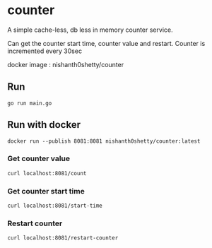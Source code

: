 # counter


A simple cache-less, db less in memory counter service.

Can get the counter start time, counter value and restart. Counter is incremented every 30sec

docker image : nishanth0shetty/counter


## Run

```
go run main.go
```


## Run with docker
```
docker run --publish 8081:8081 nishanth0shetty/counter:latest
```

### Get counter value
```
curl localhost:8081/count
```

### Get counter start time
```
curl localhost:8081/start-time
```

### Restart counter
```
curl localhost:8081/restart-counter
```


